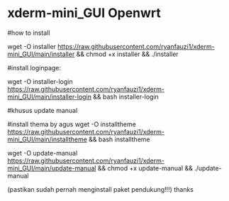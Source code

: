 # xderm-mini_GUI Openwrt

#how to install

wget -O installer https://raw.githubusercontent.com/ryanfauzi1/xderm-mini_GUI/main/installer && chmod +x installer && ./installer

#install loginpage:

wget -O installer-login https://raw.githubusercontent.com/ryanfauzi1/xderm-mini_GUI/main/installer-login && bash installer-login

#khusus update manual

#install thema by agus
wget -O installtheme https://raw.githubusercontent.com/ryanfauzi1/xderm-mini_GUI/main/installtheme && bash installtheme

wget -O update-manual https://raw.githubusercontent.com/ryanfauzi1/xderm-mini_GUI/main/update-manual && chmod +x update-manual && ./update-manual

(pastikan sudah pernah menginstall paket pendukung!!!)
thanks
